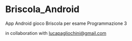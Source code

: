 # Briscola_Android
App Android gioco Briscola per esame Programmazione 3

in collaboration with lucapagliochini@gmail.com
